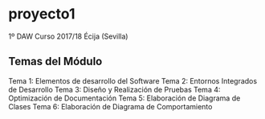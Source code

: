 # proyecto1
1º DAW
Curso 2017/18
Écija (Sevilla)


## Temas del Módulo


Tema 1: Elementos de desarrollo del Software
Tema 2: Entornos Integrados de Desarrollo 
Tema 3: Diseño y Realización de Pruebas
Tema 4: Optimización de Documentación
Tema 5: Elaboración de Diagrama de Clases
Tema 6: Elaboración de Diagrama de Comportamiento
